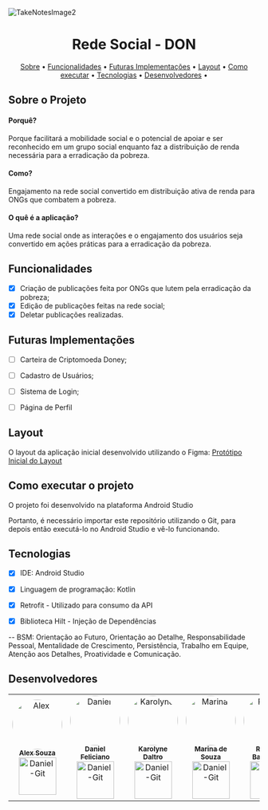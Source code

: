 ![TakeNotesImage2](https://i.imgur.com/M8zdEzn.png)

<h1 align="center"> Rede Social - DON </h1>
  
 </h1>
	
	
 <p align="center">
 <a href="#-sobre-o-projeto">Sobre</a> •
 <a href="#-funcionalidades">Funcionalidades</a> •
 <a href="#-futuras-implementacoes">Futuras Implementações</a> •
 <a href="#-layout">Layout</a> • 
 <a href="#-como-executar-o-projeto">Como executar</a> • 
 <a href="#-tecnologias">Tecnologias</a> • 
 <a href="#-desenvolvedores">Desenvolvedores</a> • 
</p>
	
	
</h1>

<a id="-sobre-o-projeto"></a>

## Sobre o Projeto
<p align="center"> 
  <h4 align="left"> 
                Porquê? 
	</h4>
Porque facilitará a mobilidade social e o potencial de apoiar e ser reconhecido em um grupo social enquanto faz a distribuição de renda necessária para a erradicação da pobreza.
	</p>
<p align="center"> 
  <h4 align="left"> 
                Como? 
	</h4>
Engajamento na rede social convertido em distribuição ativa de renda para ONGs que combatem a pobreza.
	</p>
  
  <p align="center"> 
  <h4 align="left"> 
                O quê é a aplicação? 
	</h4>
Uma rede social onde as interações e o engajamento dos usuários seja convertido em ações práticas para a erradicação da pobreza.
	</p>
  


<a id="-funcionalidades"></a>

## Funcionalidades

- [x] Criação de publicações feita por ONGs que lutem pela erradicação da pobreza;
- [x] Edição de publicações feitas na rede social;
- [x] Deletar publicações realizadas.

<a id="-futuras-implementacoes"></a>

## Futuras Implementações

- [ ] Carteira de Criptomoeda Doney;
- [ ] Cadastro de Usuários;
- [ ] Sistema de Login;
- [ ] Página de Perfil


<a id="-layout"></a>

## Layout

O layout da aplicação inicial desenvolvido utilizando o Figma:
[Protótipo Inicial do Layout](https://www.figma.com/file/XA9bXaTYk1o26u51qSVBBO/DON?node-id=0%3A1)


<a id="-como-executar-o-projeto"></a>

## Como executar o projeto

O projeto foi desenvolvido na plataforma Android Studio 

Portanto, é necessário importar este repositório utilizando o Git, para depois então executá-lo no Android Studio e vê-lo funcionando.

<a id="-tecnologias"></a>

## Tecnologias

- [x] IDE: Android Studio 
- [x] Linguagem de programação: Kotlin
- [x] Retrofit - Utilizado para consumo da API 
- [x] Biblioteca Hilt - Injeção de Dependências


-- BSM: Orientação ao Futuro, Orientação ao Detalhe, Responsabilidade Pessoal, Mentalidade de Crescimento, Persistência, Trabalho em Equipe, Atenção aos Detalhes, Proatividade e Comunicação.

<a id="-desenvolvedores"></a>

## Desenvolvedores

<table>
  <tr>
    <td align="center"><a href="https://www.linkedin.com/in/devalexsouza/"><img style="border-radius: 50%;" src="https://i.imgur.com/8Ye8B2g.jpg" width="100px;" alt="Alex"/><br /><sub><b>Alex Souza</b></sub></a><br /><a href="https://github.com/oglz" title="Desenvolvedor FullStack Mobile Jr."> <img align="center" alt="Daniel-Git" height="75" width="75" src="https://cdn.jsdelivr.net/gh/devicons/devicon/icons/git/git-original-wordmark.svg"></a></td>
    <td align="center"><a href="https://www.linkedin.com/in/daniel-sfeliciano/"><img style="border-radius: 50%;" src="https://i.imgur.com/D4xR3cQ.jpg" width="100px;" alt="Daniel"/><br /><sub><b>Daniel Feliciano</b></sub></a><br /><a href="https://github.com/DanielFelic" title="Desenvolvedor FullStack Mobile Jr."> <img align="center" alt="Daniel-Git" height="75" width="75" src="https://cdn.jsdelivr.net/gh/devicons/devicon/icons/git/git-original-wordmark.svg"></a></td>
    <td align="center"><a href="https://www.linkedin.com/in/karolyne-daltro-0a8785152/"><img style="border-radius: 50%;" src="https://i.imgur.com/gFhUW04.jpg" width="100px;" alt="Karolyne"/><br /><sub><b>Karolyne Daltro</b></sub></a><br /><a href="https://github.com/karolyne-daltro" title="Desenvolvedora FullStack Mobile Jr."> <img align="center" alt="Daniel-Git" height="75" width="75" src="https://cdn.jsdelivr.net/gh/devicons/devicon/icons/git/git-original-wordmark.svg"></a></td>
     <td align="center"><a href="https://www.linkedin.com/in/marina-de-souza-b9104919a/"><img style="border-radius: 50%;" src="https://i.imgur.com/ndZDAQR.jpg" width="100px;" alt="Marina"/><br /><sub><b>Marina de Souza</b></sub></a><br /><a href="https://github.com/MarihSouza" title="Desenvolvedor FullStack Mobile Jr."> <img align="center" alt="Daniel-Git" height="75" width="75" src="https://cdn.jsdelivr.net/gh/devicons/devicon/icons/git/git-original-wordmark.svg"></a></td>
<td align="center"><a href="https://www.linkedin.com/in/rodrigo-machado-barbuscia-9b9a2573/"><img style="border-radius: 50%;" src="https://i.imgur.com/kM6sZY3.jpg" width="100px;" alt="Rodrigo"/><br /><sub><b>Rodrigo Barbuscia</b></sub></a><br /><a href="https://github.com/rmbarbuscia" title="Desenvolvedor FullStack Mobile Jr."> <img align="center" alt="Daniel-Git" height="75" width="75" src="https://cdn.jsdelivr.net/gh/devicons/devicon/icons/git/git-original-wordmark.svg"></a></td>
    
  </tr>
  </table>
